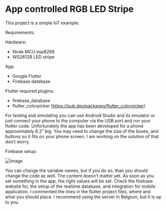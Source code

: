 # App controlled RGB LED Stripe

This project is a simple IoT example.

Requirements:

Hardware:
* Node MCU esp8266
* WS2812B LED stripe

App:
* Google Flutter
* Firebase database

Flutter required plugins:
* firebase_database
* flutter_colorpicker (https://pub.dev/packages/flutter_colorpicker)

For testing and simulating you can use Android Studio and its emulator or just connect your phone to the computer via the USB port and run your flutter code.
Unfortunately the app has been developed for a phone approximately 6.2” big. You may need to change the size of the boxes, and buttons so it fits on your phone screen. I am working on the solution of that don’t worry.


Firebase setup:

![image](https://user-images.githubusercontent.com/73818926/112961705-e83cc600-9145-11eb-9863-8afe78e1d61f.png)


You can change the variable names, but if you do so, than you should change the code as well. The content doesn’t matter yet. As soon as you set something in the app, the right values will be set.
Check the firebase website for, the setup of the realtime database, and integration for mobile application.
I commented the lines in the flutter project files, where and what you should place.
I recommend using the server in Belgium, but it is up to you. 


